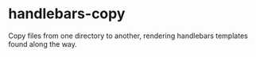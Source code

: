 # handlebars-copy
Copy files from one directory to another, rendering handlebars templates found along the way.
